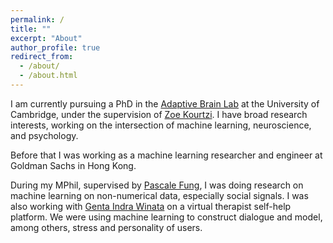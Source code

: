 ```yaml
---
permalink: /
title: ""
excerpt: "About"
author_profile: true
redirect_from: 
  - /about/
  - /about.html
---
```


I am currently pursuing a PhD in the [Adaptive Brain Lab](https://www.abg.psychol.cam.ac.uk/) at the University of Cambridge, under the supervision of [Zoe Kourtzi](https://www.psychol.cam.ac.uk/staff/professor-zoe-kourtzi). I have broad research interests, working on the intersection of machine learning, neuroscience, and psychology.

Before that I was working as a machine learning researcher and engineer at Goldman Sachs in Hong Kong.

During my MPhil, supervised by [Pascale Fung](http://www.ee.ust.hk/~pascale/), I was doing research on machine learning on non-numerical data, especially social signals. I was also working with [Genta Indra Winata](https://gentaiscool.github.io/) on a virtual therapist self-help platform. We were using machine learning to construct dialogue and model, among others, stress and personality of users.
